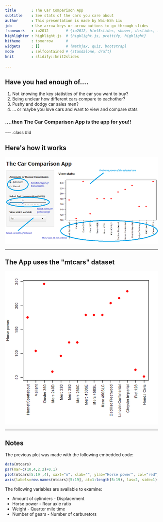 ```yaml
---
title       : The Car Comparison App
subtitle    : See stats of the cars you care about
author      : This presentation is made by Wai-Wah Liu
job         : Use arrow keys or arrow buttons to go through slides
framework   : io2012        # {io2012, html5slides, shower, dzslides, ...}
highlighter : highlight.js  # {highlight.js, prettify, highlight}
hitheme     : tomorrow      # 
widgets     : []            # {mathjax, quiz, bootstrap}
mode        : selfcontained # {standalone, draft}
knit        : slidify::knit2slides

--- 
```


## Have you had enough of....

1. Not knowing the key statistics of the car you want to buy?
2. Being unclear how different cars compare to eachother?
3. Pushy and dodgy car sales men?
4. ... or maybe you love cars and want to view and compare stats

### ....then The Car Comparison App is the app for you!!

--- .class #id

## Here's how it works

![width](screenshot1.PNG)

--- 
## The App uses the "mtcars" dataset
![plot of chunk unnamed-chunk-1](assets/fig/unnamed-chunk-1.png) 

--- 
## Notes

The previous plot was made with the following embedded code:

```r
data(mtcars)
par(mar=c(10,4,2,2)+0.1)
plot(mtcars[5:19 ,4], xaxt="n", xlab="", ylab="Horse power", col="red", pch=19, cex=1.5)
axis(labels=row.names(mtcars)[5:19], at=1:length(5:19), las=2, side=1)
```
The following variables are available to examine:
  - Amount of cylinders  - Displacement
  - Horse power          - Rear axle ratio
  - Weight               - Quarter mile time
  - Number of gears      - Number of carburetors
